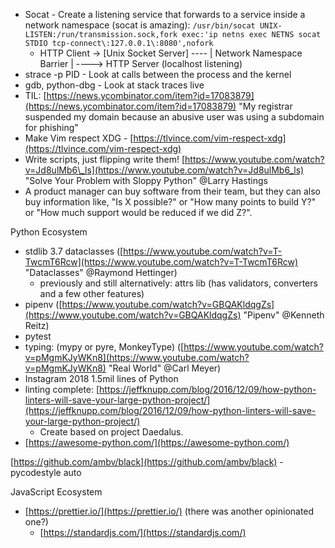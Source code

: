 * Socat - Create a listening service that forwards to a service inside a network namespace \(socat is amazing\): `/usr/bin/socat UNIX-LISTEN:/run/transmission.sock,fork exec:'ip netns exec NETNS socat STDIO tcp-connect\:127.0.0.1\:8080',nofork`
  * HTTP Client -&gt; \[Unix Socket Server\] ---- \| Network Namespace Barrier \| ----&gt; HTTP Server \(localhost listening\)
* strace -p PID - Look at calls between the process and the kernel
* gdb, python-dbg - Look at stack traces live
* TIL: [https://news.ycombinator.com/item?id=17083879](https://news.ycombinator.com/item?id=17083879) "My registrar suspended my domain because an abusive user was using a subdomain for phishing"
* Make Vim respect XDG - [https://tlvince.com/vim-respect-xdg](https://tlvince.com/vim-respect-xdg)
* Write scripts, just flipping write them! [https://www.youtube.com/watch?v=Jd8ulMb6\_ls](https://www.youtube.com/watch?v=Jd8ulMb6_ls) "Solve Your Problem with Sloppy Python" @Larry Hastings
* A product manager can buy software from their team, but they can also buy information like, "Is X possible?" or "How many points to build Y?" or "How much support would be reduced if we did Z?".

Python Ecosystem

* stdlib 3.7 dataclasses \([https://www.youtube.com/watch?v=T-TwcmT6Rcw](https://www.youtube.com/watch?v=T-TwcmT6Rcw) "Dataclasses" @Raymond Hettinger\)
  * previously and still alternatively: attrs lib \(has validators, converters and a few other features\) 
* pipenv \([https://www.youtube.com/watch?v=GBQAKldqgZs](https://www.youtube.com/watch?v=GBQAKldqgZs) "Pipenv" @Kenneth Reitz\)
* pytest
* typing: \(mypy or pyre, MonkeyType\) \([https://www.youtube.com/watch?v=pMgmKJyWKn8](https://www.youtube.com/watch?v=pMgmKJyWKn8) "Real World" @Carl Meyer\)
* Instagram 2018 1.5mil lines of Python
* linting complete: [https://jeffknupp.com/blog/2016/12/09/how-python-linters-will-save-your-large-python-project/](https://jeffknupp.com/blog/2016/12/09/how-python-linters-will-save-your-large-python-project/)
  * Create based on project Daedalus.
* [https://awesome-python.com/](https://awesome-python.com/)

[https://github.com/ambv/black](https://github.com/ambv/black) - pycodestyle auto

JavaScript Ecosystem

* [https://prettier.io/](https://prettier.io/) \(there was another opinionated one?\)
  * [https://standardjs.com/](https://standardjs.com/)



